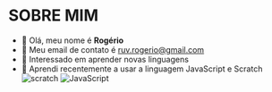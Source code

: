 # SOBRE MIM 

- 👋 Olá, meu nome é **Rogério**
- 👀 Meu email de contato é ruv.rogerio@gmail.com
- 🌱 Interessado em aprender novas linguagens
- 💞️ Aprendi recentemente a usar a linguagem JavaScript e Scratch           
![scratch](https://img.shields.io/badge/Scratch-4D97FF?style=for-the-badge&logo=Scratch&logoColor=white)
![JavaScript](https://img.shields.io/badge/JavaScript-323330?style=for-the-badge&logo=javascript&logoColor=F7DF1E)

<!---
rrogz/rrogz is a ✨ special ✨ repository because its `README.md` (this file) appears on your GitHub profile.
You can click the Preview link to take a look at your changes.
--->
